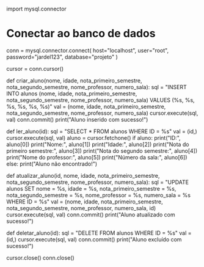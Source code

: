 import mysql.connector

# Conectar ao banco de dados
conn = mysql.connector.connect(
    host="localhost",
    user="root",
    password="jardel123",
    database="projeto"
)

cursor = conn.cursor()

def criar_aluno(nome, idade, nota_primeiro_semestre, nota_segundo_semestre, nome_professor, numero_sala):
    sql = "INSERT INTO alunos (nome, idade, nota_primeiro_semestre, nota_segundo_semestre, nome_professor, numero_sala) VALUES (%s, %s, %s, %s, %s, %s)"
    val = (nome, idade, nota_primeiro_semestre, nota_segundo_semestre, nome_professor, numero_sala)
    cursor.execute(sql, val)
    conn.commit()
    print("Aluno inserido com sucesso!")

def ler_aluno(id):
    sql = "SELECT * FROM alunos WHERE ID = %s"
    val = (id,)
    cursor.execute(sql, val)
    aluno = cursor.fetchone()
    if aluno:
        print("ID:", aluno[0])
        print("Nome:", aluno[1])
        print("Idade:", aluno[2])
        print("Nota do primeiro semestre:", aluno[3])
        print("Nota do segundo semestre:", aluno[4])
        print("Nome do professor:", aluno[5])
        print("Número da sala:", aluno[6])
    else:
        print("Aluno não encontrado!")

def atualizar_aluno(id, nome, idade, nota_primeiro_semestre, nota_segundo_semestre, nome_professor, numero_sala):
    sql = "UPDATE alunos SET nome = %s, idade = %s, nota_primeiro_semestre = %s, nota_segundo_semestre = %s, nome_professor = %s, numero_sala = %s WHERE ID = %s"
    val = (nome, idade, nota_primeiro_semestre, nota_segundo_semestre, nome_professor, numero_sala, id)
    cursor.execute(sql, val)
    conn.commit()
    print("Aluno atualizado com sucesso!")

def deletar_aluno(id):
    sql = "DELETE FROM alunos WHERE ID = %s"
    val = (id,)
    cursor.execute(sql, val)
    conn.commit()
    print("Aluno excluído com sucesso!")


cursor.close()
conn.close()
